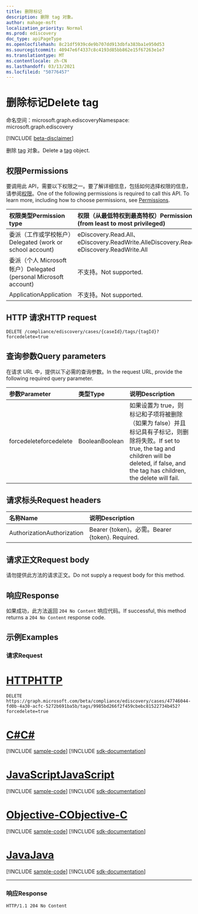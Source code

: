 ```yaml
---
title: 删除标记
description: 删除 tag 对象。
author: mahage-msft
localization_priority: Normal
ms.prod: ediscovery
doc_type: apiPageType
ms.openlocfilehash: 8c21df5939cde9b707dd913dbfa383ba1e950d53
ms.sourcegitcommit: 40947e6f4337c8c4193d85bb862e15f67263e1e7
ms.translationtype: MT
ms.contentlocale: zh-CN
ms.lasthandoff: 03/13/2021
ms.locfileid: "50776457"
---
```

# <a name="delete-tag"></a><span data-ttu-id="9e6c5-103">删除标记</span><span class="sxs-lookup"><span data-stu-id="9e6c5-103">Delete tag</span></span>

<span data-ttu-id="9e6c5-104">命名空间：microsoft.graph.ediscovery</span><span class="sxs-lookup"><span data-stu-id="9e6c5-104">Namespace: microsoft.graph.ediscovery</span></span>

[!INCLUDE [beta-disclaimer](../../includes/beta-disclaimer.md)]

<span data-ttu-id="9e6c5-105">删除 [tag](../resources/ediscovery-tag.md) 对象。</span><span class="sxs-lookup"><span data-stu-id="9e6c5-105">Delete a [tag](../resources/ediscovery-tag.md) object.</span></span>

## <a name="permissions"></a><span data-ttu-id="9e6c5-106">权限</span><span class="sxs-lookup"><span data-stu-id="9e6c5-106">Permissions</span></span>

<span data-ttu-id="9e6c5-p101">要调用此 API，需要以下权限之一。要了解详细信息，包括如何选择权限的信息，请参阅[权限](/graph/permissions-reference)。</span><span class="sxs-lookup"><span data-stu-id="9e6c5-p101">One of the following permissions is required to call this API. To learn more, including how to choose permissions, see [Permissions](/graph/permissions-reference).</span></span>

|<span data-ttu-id="9e6c5-109">权限类型</span><span class="sxs-lookup"><span data-stu-id="9e6c5-109">Permission type</span></span>|<span data-ttu-id="9e6c5-110">权限（从最低特权到最高特权）</span><span class="sxs-lookup"><span data-stu-id="9e6c5-110">Permissions (from least to most privileged)</span></span>|
|:---|:---|
|<span data-ttu-id="9e6c5-111">委派（工作或学校帐户）</span><span class="sxs-lookup"><span data-stu-id="9e6c5-111">Delegated (work or school account)</span></span>|<span data-ttu-id="9e6c5-112">eDiscovery.Read.All、eDiscovery.ReadWrite.All</span><span class="sxs-lookup"><span data-stu-id="9e6c5-112">eDiscovery.Read.All, eDiscovery.ReadWrite.All</span></span>|
|<span data-ttu-id="9e6c5-113">委派（个人 Microsoft 帐户）</span><span class="sxs-lookup"><span data-stu-id="9e6c5-113">Delegated (personal Microsoft account)</span></span>|<span data-ttu-id="9e6c5-114">不支持。</span><span class="sxs-lookup"><span data-stu-id="9e6c5-114">Not supported.</span></span>|
|<span data-ttu-id="9e6c5-115">Application</span><span class="sxs-lookup"><span data-stu-id="9e6c5-115">Application</span></span>|<span data-ttu-id="9e6c5-116">不支持。</span><span class="sxs-lookup"><span data-stu-id="9e6c5-116">Not supported.</span></span>|

## <a name="http-request"></a><span data-ttu-id="9e6c5-117">HTTP 请求</span><span class="sxs-lookup"><span data-stu-id="9e6c5-117">HTTP request</span></span>

<!-- {
  "blockType": "ignored"
}
-->

``` http
DELETE /compliance/ediscovery/cases/{caseId}/tags/{tagId}?forcedelete=true
```

## <a name="query-parameters"></a><span data-ttu-id="9e6c5-118">查询参数</span><span class="sxs-lookup"><span data-stu-id="9e6c5-118">Query parameters</span></span>

<span data-ttu-id="9e6c5-119">在请求 URL 中，提供以下必需的查询参数。</span><span class="sxs-lookup"><span data-stu-id="9e6c5-119">In the request URL, provide the following required query parameter.</span></span>

| <span data-ttu-id="9e6c5-120">参数</span><span class="sxs-lookup"><span data-stu-id="9e6c5-120">Parameter</span></span>     | <span data-ttu-id="9e6c5-121">类型</span><span class="sxs-lookup"><span data-stu-id="9e6c5-121">Type</span></span>    | <span data-ttu-id="9e6c5-122">说明</span><span class="sxs-lookup"><span data-stu-id="9e6c5-122">Description</span></span>                                                                              |
|:--------------|:--------|:-----------------------------------------------------------------------------------------|
| <span data-ttu-id="9e6c5-123">forcedelete</span><span class="sxs-lookup"><span data-stu-id="9e6c5-123">forcedelete</span></span>   | <span data-ttu-id="9e6c5-124">Boolean</span><span class="sxs-lookup"><span data-stu-id="9e6c5-124">Boolean</span></span> | <span data-ttu-id="9e6c5-125">如果设置为 true，则标记和子项将被删除（如果为 false）并且标记具有子标记，则删除将失败。</span><span class="sxs-lookup"><span data-stu-id="9e6c5-125">If set to true, the tag and children will be deleted, if false, and the tag has children, the delete will fail.</span></span> |

## <a name="request-headers"></a><span data-ttu-id="9e6c5-126">请求标头</span><span class="sxs-lookup"><span data-stu-id="9e6c5-126">Request headers</span></span>

|<span data-ttu-id="9e6c5-127">名称</span><span class="sxs-lookup"><span data-stu-id="9e6c5-127">Name</span></span>|<span data-ttu-id="9e6c5-128">说明</span><span class="sxs-lookup"><span data-stu-id="9e6c5-128">Description</span></span>|
|:---|:---|
|<span data-ttu-id="9e6c5-129">Authorization</span><span class="sxs-lookup"><span data-stu-id="9e6c5-129">Authorization</span></span>|<span data-ttu-id="9e6c5-p102">Bearer {token}。必需。</span><span class="sxs-lookup"><span data-stu-id="9e6c5-p102">Bearer {token}. Required.</span></span>|

## <a name="request-body"></a><span data-ttu-id="9e6c5-132">请求正文</span><span class="sxs-lookup"><span data-stu-id="9e6c5-132">Request body</span></span>

<span data-ttu-id="9e6c5-133">请勿提供此方法的请求正文。</span><span class="sxs-lookup"><span data-stu-id="9e6c5-133">Do not supply a request body for this method.</span></span>

## <a name="response"></a><span data-ttu-id="9e6c5-134">响应</span><span class="sxs-lookup"><span data-stu-id="9e6c5-134">Response</span></span>

<span data-ttu-id="9e6c5-135">如果成功，此方法返回 `204 No Content` 响应代码。</span><span class="sxs-lookup"><span data-stu-id="9e6c5-135">If successful, this method returns a `204 No Content` response code.</span></span>

## <a name="examples"></a><span data-ttu-id="9e6c5-136">示例</span><span class="sxs-lookup"><span data-stu-id="9e6c5-136">Examples</span></span>

### <a name="request"></a><span data-ttu-id="9e6c5-137">请求</span><span class="sxs-lookup"><span data-stu-id="9e6c5-137">Request</span></span>


# <a name="http"></a>[<span data-ttu-id="9e6c5-138">HTTP</span><span class="sxs-lookup"><span data-stu-id="9e6c5-138">HTTP</span></span>](#tab/http)
<!-- {
  "blockType": "request",
  "name": "delete_tag"
}
-->

``` http
DELETE https://graph.microsoft.com/beta/compliance/ediscovery/cases/47746044-fd0b-4a30-acfc-5272b691ba5b/tags/9985bd266f2f459cbebc81522734b452?forcedelete=true
```
# <a name="c"></a>[<span data-ttu-id="9e6c5-139">C#</span><span class="sxs-lookup"><span data-stu-id="9e6c5-139">C#</span></span>](#tab/csharp)
[!INCLUDE [sample-code](../includes/snippets/csharp/delete-tag-csharp-snippets.md)]
[!INCLUDE [sdk-documentation](../includes/snippets/snippets-sdk-documentation-link.md)]

# <a name="javascript"></a>[<span data-ttu-id="9e6c5-140">JavaScript</span><span class="sxs-lookup"><span data-stu-id="9e6c5-140">JavaScript</span></span>](#tab/javascript)
[!INCLUDE [sample-code](../includes/snippets/javascript/delete-tag-javascript-snippets.md)]
[!INCLUDE [sdk-documentation](../includes/snippets/snippets-sdk-documentation-link.md)]

# <a name="objective-c"></a>[<span data-ttu-id="9e6c5-141">Objective-C</span><span class="sxs-lookup"><span data-stu-id="9e6c5-141">Objective-C</span></span>](#tab/objc)
[!INCLUDE [sample-code](../includes/snippets/objc/delete-tag-objc-snippets.md)]
[!INCLUDE [sdk-documentation](../includes/snippets/snippets-sdk-documentation-link.md)]

# <a name="java"></a>[<span data-ttu-id="9e6c5-142">Java</span><span class="sxs-lookup"><span data-stu-id="9e6c5-142">Java</span></span>](#tab/java)
[!INCLUDE [sample-code](../includes/snippets/java/delete-tag-java-snippets.md)]
[!INCLUDE [sdk-documentation](../includes/snippets/snippets-sdk-documentation-link.md)]

---


### <a name="response"></a><span data-ttu-id="9e6c5-143">响应</span><span class="sxs-lookup"><span data-stu-id="9e6c5-143">Response</span></span>

<!-- {
  "blockType": "response",
  "truncated": true
}
-->

``` http
HTTP/1.1 204 No Content
```
